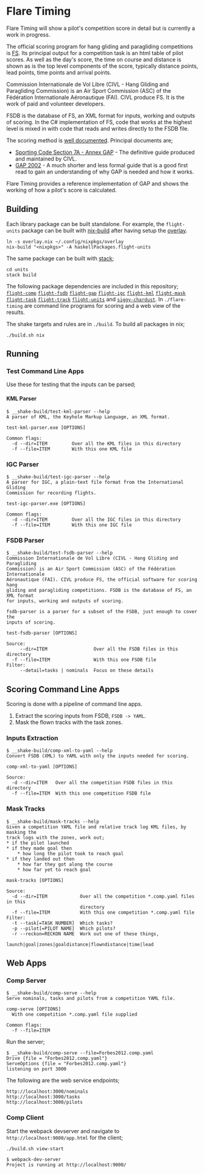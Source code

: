 # Flare Timing

Flare Timing will show a pilot's competition score in detail but is currently a work in progress.

The official scoring program for hang gliding and paragliding competitions is [FS](http://fs.fai.org/). Its principal output for a competition task is an html table of pilot scores. As well as the day's score, the time on course and distance is shown as is the top level components of the score, typically distance points, lead points, time points and arrival points.

Commission Internationale de Vol Libre (CIVL - Hang Gliding and Paragliding Commission) is an Air Sport Commission (ASC) of the Fédération Internationale Aéronautique (FAI). CIVL produce FS. It is the work of paid and volunteer developers.

FSDB is the database of FS, an XML format for inputs, working and outputs of scoring. In the C# implementation of FS, code that works at the highest level is mixed in with code that reads and writes directly to the FSDB file.

The scoring method is [well documented](http://fs.fai.org/trac/wiki/ScoringFormulas). Principal documents are;

* [Sporting Code Section 7A - Annex GAP](http://www.fai.org/downloads/civl/SC7A_GAP) - The definitive guide produced and maintained by CIVL.
* [GAP 2002](http://fs.fai.org/trac/raw-attachment/wiki/ScoringFormulas/GAP02_en.pdf) - A much shorter and less formal guide that is a good first read to gain an understanding of why GAP is needed and how it works.

Flare Timing provides a reference implementation of GAP and shows the working of how a pilot's score is calculated.

## Building

Each library package can be built standalone. For example, the `flight-units` package can be built with [nix-build](https://nixos.org/nix/manual/#sec-building-simple) after having setup the [overlay](https://github.com/BlockScope/nix-config).

    ln -s overlay.nix ~/.config/nixpkgs/overlay
    nix-build "<nixpkgs>" -A haskellPackages.flight-units
    
The same package can be built with [stack](https://docs.haskellstack.org);

    cd units
    stack build
    
The following package dependencies are included in this repository; [`flight-comp`](comp)
[`flight-fsdb`](fsdb)
[`flight-gap`](gap)
[`flight-igc`](igc)
[`flight-kml`](kml)
[`flight-mask`](mask)
[`flight-task`](task)
[`flight-track`](track)
[`flight-units`](units)
 and [`siggy-chardust`](siggy-chardust). In `./flare-timing` are command line programs for scoring and a web view of the results.

The shake targets and rules are in `./build`. To build all packages in nix;

    ./build.sh nix
    
## Running

### Test Command Line Apps

Use these for testing that the inputs can be parsed;

#### KML Parser

    $ __shake-build/test-kml-parser --help
    A parser of KML, the Keyhole Markup Language, an XML format.
    
    test-kml-parser.exe [OPTIONS]

    Common flags:
      -d --dir=ITEM         Over all the KML files in this directory
      -f --file=ITEM        With this one KML file
    
### IGC Parser

    $ __shake-build/test-igc-parser --help
    A parser for IGC, a plain-text file format from the International Gliding
    Commission for recording flights.

    test-igc-parser.exe [OPTIONS]

    Common flags:
      -d --dir=ITEM         Over all the IGC files in this directory
      -f --file=ITEM        With this one IGC file
      
### FSDB Parser

    $ __shake-build/test-fsdb-parser --help
    Commission Internationale de Vol Libre (CIVL - Hang Gliding and Paragliding
    Commission) is an Air Sport Commission (ASC) of the Fédération Internationale
    Aéronautique (FAI). CIVL produce FS, the official software for scoring hang
    gliding and paragliding competitions. FSDB is the database of FS, an XML format
    for inputs, working and outputs of scoring.

    fsdb-parser is a parser for a subset of the FSDB, just enough to cover the
    inputs of scoring.

    test-fsdb-parser [OPTIONS]

    Source:
         --dir=ITEM                 Over all the FSDB files in this directory
      -f --file=ITEM                With this one FSDB file
    Filter:
         --detail=tasks | nominals  Focus on these details
         
## Scoring Command Line Apps

Scoring is done with a pipeline of command line apps.

1. Extract the scoring inputs from FSDB, `FSDB -> YAML`.
2. Mask the flown tracks with the task zones.

### Inputs Extraction

    $ __shake-build/comp-xml-to-yaml --help
    Convert FSDB (XML) to YAML with only the inputs needed for scoring.

    comp-xml-to-yaml [OPTIONS]

    Source:
      -d --dir=ITEM   Over all the competition FSDB files in this directory
      -f --file=ITEM  With this one competition FSDB file
      
### Mask Tracks

    $ __shake-build/mask-tracks --help
    Given a competition YAML file and relative track log KML files, by masking the
    track logs with the zones, work out;
    * if the pilot launched
    * if they made goal then
        * how long the pilot took to reach goal
    * if they landed out then
        * how far they got along the course
        * how far yet to reach goal

    mask-tracks [OPTIONS]

    Source:
      -d --dir=ITEM            Over all the competition *.comp.yaml files in this
                               directory
      -f --file=ITEM           With this one competition *.comp.yaml file
    Filter:
      -t --task[=TASK NUMBER]  Which tasks?
      -p --pilot[=PILOT NAME]  Which pilots?
      -r --reckon=RECKON NAME  Work out one of these things,
                               launch|goal|zones|goaldistance|flowndistance|time|lead

## Web Apps

### Comp Server

    $ __shake-build/comp-serve --help
    Serve nominals, tasks and pilots from a competition YAML file.

    comp-serve [OPTIONS]
      With one competition *.comp.yaml file supplied

    Common flags:
      -f --file=ITEM
      
Run the server;

    $ __shake-build/comp-serve --file=Forbes2012.comp.yaml
    Drive {file = "Forbes2012.comp.yaml"}
    ServeOptions {file = "Forbes2012.comp.yaml"}
    listening on port 3000

The following are the web service endpoints;

    http://localhost:3000/nominals
    http://localhost:3000/tasks
    http://localhost:3000/pilots

### Comp Client

Start the webpack devserver and navigate to `http://localhost:9000/app.html` for the client;

    ./build.sh view-start
    
    $ webpack-dev-server
    Project is running at http://localhost:9000/
